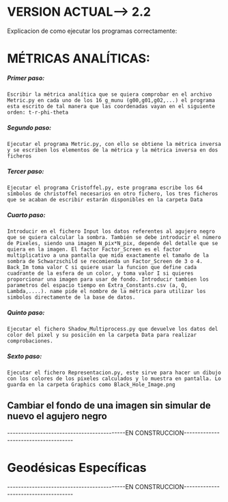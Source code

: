 # VERSION ACTUAL--> 2.2

Explicacion de como ejecutar los programas correctamente:

# MÉTRICAS ANALÍTICAS:

##### Primer paso: 
    Escribir la métrica analítica que se quiera comprobar en el archivo Metric.py en cada uno de los 16 g_munu (g00,g01,g02,...) el programa esta escrito de tal manera que las coordenadas vayan en el siguiente orden: t-r-phi-theta

##### Segundo paso: 
    Ejecutar el programa Metric.py, con ello se obtiene la métrica inversa y se escriben los elementos de la métrica y la métrica inversa en dos ficheros

##### Tercer paso: 
    Ejecutar el programa Cristoffel.py, este programa escribe los 64 símbolos de christoffel necesarios en otro fichero, los tres ficheros que se acaban de escribir estarán disponibles en la carpeta Data

##### Cuarto paso: 
    Introducir en el fichero Input los datos referentes al agujero negro que se quiera calcular la sombra. También se debe introducir el número de Pixeles, siendo una imagen N_pix*N_pix, depende del detalle que se quiera en la imagen. El factor Factor_Screen es el factor multiplicativo a una pantalla que mida exactamente el tamaño de la sombra de Schwarzschild se recomienda un Factor_Screen de 3 o 4. Back_Im toma valor C si quiere usar la funcion que define cada cuadrante de la esfera de un color, y toma valor I si quieres proporcionar una imagen para usar de fondo. Introducir tambien los parametros del espacio tiempo en Extra_Constants.csv (a, Q, Lambda,....). name pide el nombre de la métrica para utilizar los simbolos directamente de la base de datos.
             
##### Quinto paso: 
    Ejecutar el fichero Shadow_Multiprocess.py que devuelve los datos del color del pixel y su posición en la carpeta Data para realizar comprobaciones.

##### Sexto paso: 
    Ejecutar el fichero Representacion.py, este sirve para hacer un dibujo con los colores de los pixeles calculados y lo muestra en pantalla. Lo guarda en la carpeta Graphics como Black_Hole_Image.png


## Cambiar el fondo de una imagen sin simular de nuevo el agujero negro

-------------------------------------------EN CONSTRUCCION-------------------------------------


# Geodésicas Específicas

-------------------------------------------EN CONSTRUCCION-------------------------------------

